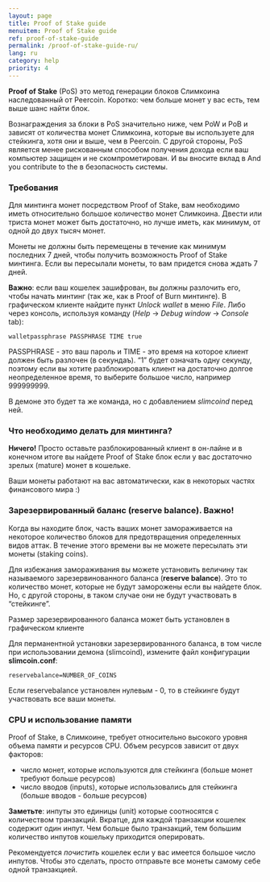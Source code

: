 ```yaml
---
layout: page
title: Proof of Stake guide
menuitem: Proof of Stake guide
ref: proof-of-stake-guide
permalink: /proof-of-stake-guide-ru/
lang: ru
category: help
priority: 4
---
```

**Proof of Stake** (PoS) это метод генерации блоков Слимкоина наследованный от Peercoin. Коротко: чем больше монет у вас есть, тем выше шанс найти блок.

Вознаграждения за блоки в PoS значительно ниже, чем PoW и PoB и зависят от количества монет Слимкоина, которые вы используете для стейкинга, хотя они и выше, чем в Peercoin. С другой стороны, PoS является менее рискованным способом получения дохода если ваш компьютер защищен и не скомпрометирован. И вы вносите вклад в And you contribute to the в безопасность системы.

### Требования

Для минтинга монет посредством Proof of Stake, вам необходимо иметь относительно большое количество монет Слимкоина. Двести или триста монет может быть достаточно, но лучше иметь, как минимум, от одной до двух тысяч монет.

Монеты не должны быть перемещены в течение как минимум последних 7 дней, чтобы получить возможность Proof of Stake минтинга. Если вы пересылали монеты, то вам придется снова ждать 7 дней.

**Важно**: если ваш кошелек зашифрован, вы должны разлочить его, чтобы начать минтинг (так же, как в Proof of Burn минтинге). В графическом клиенте найдите пункт _Unlock wallet_ в меню _File_. Либо через консоль, используя команду (_Help_ -> _Debug window_ -> _Console_ tab):

`walletpassphrase PASSPHRASE TIME true`

PASSPHRASE - это ваш пароль и TIME - это время на которое клиент должен быть разлочен (в секундаъ). “1” будет означать одну секунду, поэтому если вы хотите разблокировать клиент на достаточно долгое неопределенное время, то выберите большое число, например 999999999.

В демоне это будет та же команда, но с добавлением _slimcoind_ перед ней.

### Что необходимо делать для минтинга?

**Ничего!** Просто оставьте разблокированный клиент в он-лайне и в конечном итоге вы найдете Proof of Stake блок если у вас достаточно зрелых (mature) монет в кошельке.

Ваши монеты работают на вас автоматически, как в некоторых частях финансового мира :)

### Зарезервированный баланс (reserve balance). Важно!

Когда вы находите блок, часть ваших монет замораживается на некоторое количество блоков для предотвращения определенных видов аттак. В течение этого времени вы не можете пересылать эти монеты (staking coins).

Для избежания замораживания вы можете установить величину так называемого зарезервинованного баланса (**reserve balance**). Это то количество монет, которые не будут заморожены если вы найдете блок. Но, с другой стороны, в таком случае они не будут участвовать в “стейкинге”.

Размер зарезервированного баланса может быть установлен в графическом клиенте

Для перманентной установки зарезервированного баланса, в том числе при использовании демона (slimcoind), измените файл конфигурации **slimcoin.conf**:

`reservebalance=NUMBER_OF_COINS`

Если reservebalance установлен нулевым - 0, то в стейкинге будут участвовать все ваши монеты.

### CPU и использование памяти

Proof of Stake, в Слимкоине, требует относительно высокого уровня объема памяти и ресурсов CPU. Объем ресурсов зависит от двух факторов:

*   число монет, которые используются для стейкинга (больше монет требуют больше ресурсов)
*   число вводов (inputs), которые использовались для стейкинга (больше вводов - больше ресурсов)

**Заметьте**: инпуты это единицы (unit) которые соотносятся с количеством транзакций. Вкратце, для каждой транзакции кошелек содержит один инпут. Чем больше было транзакций, тем большим количество инпутов кошельку приходится оперировать.

Рекомендуется _почистить_ кошелек если у вас имеется большое число инпутов. Чтобы это сделать, просто отправьте все монеты самому себе одной транзакцией.
